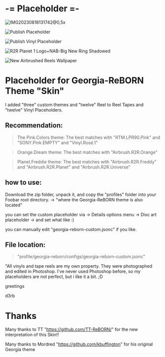 # -= Placeholder =-

![IMG20230818131742@0,5x](https://github.com/d3rb/Placeholder-for-Georgia-ReBORN/assets/15198548/3c8345fc-8a8c-44aa-9316-127c05763539)

![Publish Placeholder](https://github.com/d3rb/Placeholder/assets/15198548/852a0cde-54bb-4568-b885-17f0e1ed3120)

![Publish Vinyl Placeholder](https://github.com/d3rb/Placeholder/assets/15198548/fbf60173-cfb8-4afe-a0bd-8f82418dbee9)

![R2R Planet 1 Logo+NAB-Big New Ring Shadowed](https://github.com/d3rb/Placeholder-for-Georgia-ReBORN/assets/15198548/91db47ff-c5bf-4b2f-be73-550605e89cc1)

![New Airbrushed Reels Wallpaper](https://github.com/d3rb/Placeholder-for-Georgia-ReBORN/assets/15198548/103460b0-1135-48d5-a7be-ce01bf10775e)


# Placeholder for Georgia-ReBORN Theme "Skin"


I added "three" custom themes and "twelve" Reel to Reel Tapes and "twelve" Vinyl Placeholders.



## Recommendation:

> The Pink.Colors theme: The best matches with "RTM.LPR90.Pink" and "SONY.Pink.EMPTY" and "Vinyl.Rosé.1"

> Orange.Dream theme: The best matches with "Airbrush.R2R.Orange"

> Planet.Freddie theme: The best matches with "Airbrush.R2R.Freddy" and "Airbrush.R2R.Planet" and "Airbrush.R2R.Universe"



## how to use:

Download the zip folder, unpack it, and copy the "profiles" folder into your Foobar root directory. -> "where the Georgia-ReBORN theme is also located"

you can set the custom placeholder via -> Details options menu -> Disc art placeholder -> and set what like :)

you can manually edit "georgia-reborn-custom.jsonc" if you like.


## File location:

> "profile/georgia-reborn/configs/georgia-reborn-custom.jsonc"


"All vinyls and tape reels are my own property.
They were photographed and edited in Photoshop.
I've never used Photoshop before, so my placeholders are not perfect,
but i like it a bit. ;D


greetings

d3rb


# Thanks

Many thanks to TT "https://github.com/TT-ReBORN/" for the new interpretation of this Skin!!

Many thanks to Mordred "https://github.com/kbuffington" for his original Georgia theme
